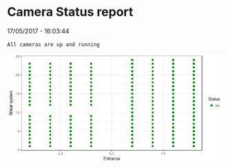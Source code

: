 Camera Status report
================
17/05/2017 - 16:03:44

    All cameras are up and running

![](camreport_files/figure-markdown_github/unnamed-chunk-2-1.png)
